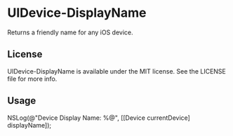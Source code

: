 # UIDevice-DisplayName

Returns a friendly name for any iOS device.

## License

UIDevice-DisplayName is available under the MIT license. See the LICENSE file for more info.

## Usage

NSLog(@"Device Display Name: %@", [[Device currentDevice] displayName]);

